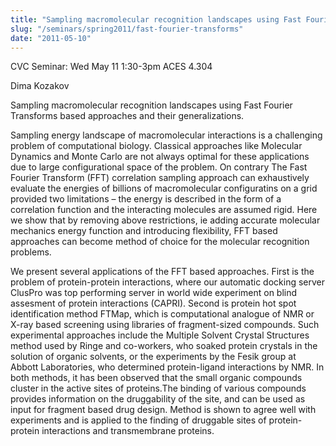 ```yaml
---
title: "Sampling macromolecular recognition landscapes using Fast Fourier Transforms based approaches and their generalizations"
slug: "/seminars/spring2011/fast-fourier-transforms"
date: "2011-05-10"
---
```

CVC Seminar: Wed May 11 1:30-3pm ACES 4.304

Dima Kozakov

Sampling macromolecular recognition landscapes using Fast Fourier Transforms based approaches and their generalizations.

Sampling energy landscape of macromolecular interactions is a challenging problem of computational biology. Classical approaches like Molecular Dynamics and Monte Carlo are not always optimal for these applications due to large configurational space of the problem. On contrary The Fast Fourier Transform (FFT) correlation sampling approach can exhaustively evaluate the energies of billions of macromolecular configuratins on a grid provided two limitations – the energy is described in the form of a correlation function and the interacting molecules are assumed rigid. Here we show that by removing above restrictions, ie adding accurate molecular mechanics energy function and introducing flexibility, FFT based approaches can become method of choice for the molecular recognition problems.

We present several applications of the FFT based approaches. First is the problem of protein-protein interactions, where our automatic docking server ClusPro was top performing server in world wide experiment on blind assesment of protein interactions (CAPRI). Second is protein hot spot identification method FTMap, which is computational analogue of NMR or X-ray based screening using libraries of fragment-sized compounds. Such experimental approaches include the Multiple Solvent Crystal Structures method used by Ringe and co-workers, who soaked protein crystals in the solution of organic solvents, or the experiments by the Fesik group at Abbott Laboratories, who determined protein-ligand interactions by NMR. In both methods, it has been observed that the small organic compounds cluster in the active sites of proteins.The binding of various compounds provides information on the druggability of the site, and can be used as input for fragment based drug design. Method is shown to agree well with experiments and is applied to the finding of
druggable sites of protein-protein interactions and transmembrane proteins.